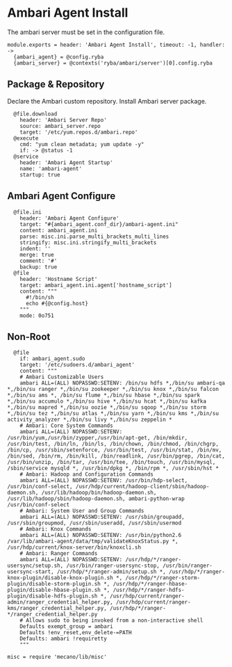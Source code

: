 # Ambari Agent Install

The ambari server must be set in the configuration file.

    module.exports = header: 'Ambari Agent Install', timeout: -1, handler: ->
      {ambari_agent} = @config.ryba
      {ambari_server} = @contexts('ryba/ambari/server')[0].config.ryba

## Package & Repository

Declare the Ambari custom repository.
Install Ambari server package.

      @file.download
        header: 'Ambari Server Repo'
        source: ambari_server.repo
        target: '/etc/yum.repos.d/ambari.repo'
      @execute
        cmd: "yum clean metadata; yum update -y"
        if: -> @status -1
      @service
        header: 'Ambari Agent Startup'
        name: 'ambari-agent'
        startup: true

## Ambari Agent Configure

      @file.ini
        header: 'Ambari Agent Configure'
        target: "#{ambari_agent.conf_dir}/ambari-agent.ini"
        content: ambari_agent.ini
        parse: misc.ini.parse_multi_brackets_multi_lines
        stringify: misc.ini.stringify_multi_brackets
        indent: ''
        merge: true
        comment: '#'
        backup: true
      @file
        header: 'Hostname Script'
        target: ambari_agent.ini.agent['hostname_script']
        content: """
          #!/bin/sh
          echo #{@config.host}
        """
        mode: 0o751


## Non-Root

      @file
        if: ambari_agent.sudo
        target: '/etc/sudoers.d/ambari_agent'
        content: """
        # Ambari Customizable Users
        ambari ALL=(ALL) NOPASSWD:SETENV: /bin/su hdfs *,/bin/su ambari-qa *,/bin/su ranger *,/bin/su zookeeper *,/bin/su knox *,/bin/su falcon *,/bin/su ams *, /bin/su flume *,/bin/su hbase *,/bin/su spark *,/bin/su accumulo *,/bin/su hive *,/bin/su hcat *,/bin/su kafka *,/bin/su mapred *,/bin/su oozie *,/bin/su sqoop *,/bin/su storm *,/bin/su tez *,/bin/su atlas *,/bin/su yarn *,/bin/su kms *,/bin/su activity_analyzer *,/bin/su livy *,/bin/su zeppelin *
        # Ambari: Core System Commands
        ambari ALL=(ALL) NOPASSWD:SETENV: /usr/bin/yum,/usr/bin/zypper,/usr/bin/apt-get, /bin/mkdir, /usr/bin/test, /bin/ln, /bin/ls, /bin/chown, /bin/chmod, /bin/chgrp, /bin/cp, /usr/sbin/setenforce, /usr/bin/test, /usr/bin/stat, /bin/mv, /bin/sed, /bin/rm, /bin/kill, /bin/readlink, /usr/bin/pgrep, /bin/cat, /usr/bin/unzip, /bin/tar, /usr/bin/tee, /bin/touch, /usr/bin/mysql, /sbin/service mysqld *, /usr/bin/dpkg *, /bin/rpm *, /usr/sbin/hst * 
        # Ambari: Hadoop and Configuration Commands
        ambari ALL=(ALL) NOPASSWD:SETENV: /usr/bin/hdp-select, /usr/bin/conf-select, /usr/hdp/current/hadoop-client/sbin/hadoop-daemon.sh, /usr/lib/hadoop/bin/hadoop-daemon.sh, /usr/lib/hadoop/sbin/hadoop-daemon.sh, ambari-python-wrap /usr/bin/conf-select
        # Ambari: System User and Group Commands
        ambari ALL=(ALL) NOPASSWD:SETENV: /usr/sbin/groupadd, /usr/sbin/groupmod, /usr/sbin/useradd, /usr/sbin/usermod
        # Ambari: Knox Commands
        ambari ALL=(ALL) NOPASSWD:SETENV: /usr/bin/python2.6 /var/lib/ambari-agent/data/tmp/validateKnoxStatus.py *, /usr/hdp/current/knox-server/bin/knoxcli.sh
        # Ambari: Ranger Commands
        ambari ALL=(ALL) NOPASSWD:SETENV: /usr/hdp/*/ranger-usersync/setup.sh, /usr/bin/ranger-usersync-stop, /usr/bin/ranger-usersync-start, /usr/hdp/*/ranger-admin/setup.sh *, /usr/hdp/*/ranger-knox-plugin/disable-knox-plugin.sh *, /usr/hdp/*/ranger-storm-plugin/disable-storm-plugin.sh *, /usr/hdp/*/ranger-hbase-plugin/disable-hbase-plugin.sh *, /usr/hdp/*/ranger-hdfs-plugin/disable-hdfs-plugin.sh *, /usr/hdp/current/ranger-admin/ranger_credential_helper.py, /usr/hdp/current/ranger-kms/ranger_credential_helper.py, /usr/hdp/*/ranger-*/ranger_credential_helper.py
        # Allows sudo to being invoked from a non-interactive shell
        Defaults exempt_group = ambari
        Defaults !env_reset,env_delete-=PATH
        Defaults: ambari !requiretty 
        """

    misc = require 'mecano/lib/misc'
